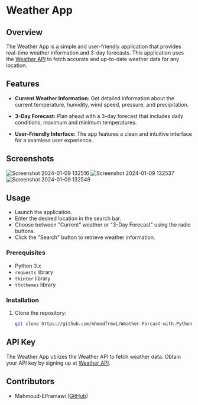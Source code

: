 # Weather App


## Overview

The Weather App is a simple and user-friendly application that provides real-time weather information and 3-day forecasts. This application uses the [Weather API](https://weatherapi.com/) to fetch accurate and up-to-date weather data for any location.

## Features

- **Current Weather Information:** Get detailed information about the current temperature, humidity, wind speed, pressure, and precipitation.

- **3-Day Forecast:** Plan ahead with a 3-day forecast that includes daily conditions, maximum and minimum temperatures.

- **User-Friendly Interface:** The app features a clean and intuitive interface for a seamless user experience.

## Screenshots

![Screenshot 2024-01-09 132516](https://github.com/mhmodfrmwi/Weather-Forcast-with-Python/assets/151141036/150cf992-7cfa-4d4b-ac05-480390f38b85)
![Screenshot 2024-01-09 132537](https://github.com/mhmodfrmwi/Weather-Forcast-with-Python/assets/151141036/f97fad6d-c3a1-4b3d-aaec-d0517c17ce0b)
![Screenshot 2024-01-09 132549](https://github.com/mhmodfrmwi/Weather-Forcast-with-Python/assets/151141036/3aa707e0-e03a-4ff0-a72d-e1b0fc31df43)



## Usage

- Launch the application.
- Enter the desired location in the search bar.
- Choose between "Current" weather or "3-Day Forecast" using the radio buttons.
- Click the "Search" button to retrieve weather information.

### Prerequisites

- Python 3.x
- `requests` library
- `tkinter` library
- `ttkthemes` library

### Installation

1. Clone the repository:

   ```bash
   git clone https://github.com/mhmodfrmwi/Weather-Forcast-with-Python.git

## API Key

The Weather App utilizes the Weather API to fetch weather data. Obtain your API key by signing up at [Weather API](https://weatherapi.com/).

## Contributors

- Mahmoud-Elframawi ([GitHub](https://github.com/mhmodfrmwi))

